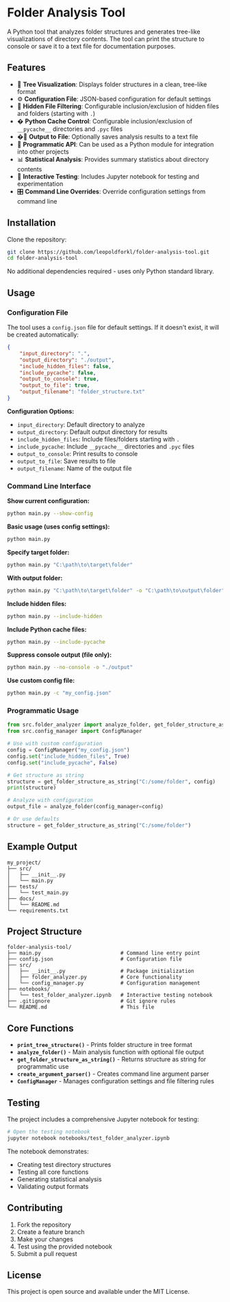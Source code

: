 # Folder Analysis Tool

A Python tool that analyzes folder structures and generates tree-like visualizations of directory contents. The tool can print the structure to console or save it to a text file for documentation purposes.

## Features

- 🌳 **Tree Visualization**: Displays folder structures in a clean, tree-like format
- ⚙️ **Configuration File**: JSON-based configuration for default settings
- 📁 **Hidden File Filtering**: Configurable inclusion/exclusion of hidden files and folders (starting with `.`)
- � **Python Cache Control**: Configurable inclusion/exclusion of `__pycache__` directories and `.pyc` files
- �💾 **Output to File**: Optionally saves analysis results to a text file
- 🔧 **Programmatic API**: Can be used as a Python module for integration into other projects
- 📊 **Statistical Analysis**: Provides summary statistics about directory contents
- 🧪 **Interactive Testing**: Includes Jupyter notebook for testing and experimentation
- 🎛️ **Command Line Overrides**: Override configuration settings from command line

## Installation

Clone the repository:
```bash
git clone https://github.com/leopoldforkl/folder-analysis-tool.git
cd folder-analysis-tool
```

No additional dependencies required - uses only Python standard library.

## Usage

### Configuration File

The tool uses a `config.json` file for default settings. If it doesn't exist, it will be created automatically:

```json
{
    "input_directory": ".",
    "output_directory": "./output",
    "include_hidden_files": false,
    "include_pycache": false,
    "output_to_console": true,
    "output_to_file": true,
    "output_filename": "folder_structure.txt"
}
```

**Configuration Options:**
- `input_directory`: Default directory to analyze
- `output_directory`: Default output directory for results
- `include_hidden_files`: Include files/folders starting with `.`
- `include_pycache`: Include `__pycache__` directories and `.pyc` files
- `output_to_console`: Print results to console
- `output_to_file`: Save results to file
- `output_filename`: Name of the output file

### Command Line Interface

**Show current configuration:**
```bash
python main.py --show-config
```

**Basic usage (uses config settings):**
```bash
python main.py
```

**Specify target folder:**
```bash
python main.py "C:\path\to\target\folder"
```

**With output folder:**
```bash
python main.py "C:\path\to\target\folder" -o "C:\path\to\output\folder"
```

**Include hidden files:**
```bash
python main.py --include-hidden
```

**Include Python cache files:**
```bash
python main.py --include-pycache
```

**Suppress console output (file only):**
```bash
python main.py --no-console -o "./output"
```

**Use custom config file:**
```bash
python main.py -c "my_config.json"
```

### Programmatic Usage

```python
from src.folder_analyzer import analyze_folder, get_folder_structure_as_string
from src.config_manager import ConfigManager

# Use with custom configuration
config = ConfigManager("my_config.json")
config.set("include_hidden_files", True)
config.set("include_pycache", False)

# Get structure as string
structure = get_folder_structure_as_string("C:/some/folder", config)
print(structure)

# Analyze with configuration
output_file = analyze_folder(config_manager=config)

# Or use defaults
structure = get_folder_structure_as_string("C:/some/folder")
```

## Example Output

```
my_project/
├── src/
│   ├── __init__.py
│   └── main.py
├── tests/
│   └── test_main.py
├── docs/
│   └── README.md
└── requirements.txt
```

## Project Structure

```
folder-analysis-tool/
├── main.py                          # Command line entry point
├── config.json                      # Configuration file
├── src/
│   ├── __init__.py                  # Package initialization
│   ├── folder_analyzer.py           # Core functionality
│   └── config_manager.py            # Configuration management
├── notebooks/
│   └── test_folder_analyzer.ipynb   # Interactive testing notebook
├── .gitignore                       # Git ignore rules
└── README.md                        # This file
```

## Core Functions

- **`print_tree_structure()`** - Prints folder structure in tree format
- **`analyze_folder()`** - Main analysis function with optional file output
- **`get_folder_structure_as_string()`** - Returns structure as string for programmatic use
- **`create_argument_parser()`** - Creates command line argument parser
- **`ConfigManager`** - Manages configuration settings and file filtering rules

## Testing

The project includes a comprehensive Jupyter notebook for testing:

```bash
# Open the testing notebook
jupyter notebook notebooks/test_folder_analyzer.ipynb
```

The notebook demonstrates:
- Creating test directory structures
- Testing all core functions
- Generating statistical analysis
- Validating output formats

## Contributing

1. Fork the repository
2. Create a feature branch
3. Make your changes
4. Test using the provided notebook
5. Submit a pull request

## License

This project is open source and available under the MIT License.
